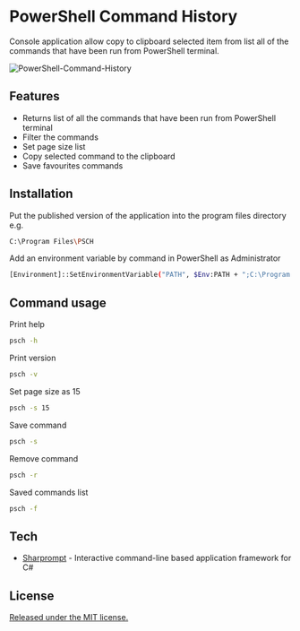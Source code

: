 # PowerShell Command History

Console application allow copy to clipboard selected item from list all of the commands that have been run from PowerShell terminal.

![PowerShell-Command-History](https://user-images.githubusercontent.com/35919087/163270057-0306d46f-588a-47ea-95ae-6fadefb3a424.gif)

## Features
- Returns list of all the commands that have been run from PowerShell terminal
- Filter the commands
- Set page size list
- Copy selected command to the clipboard
- Save favourites commands

## Installation
Put the published version of the application into the program files directory e.g.
```sh
C:\Program Files\PSCH
```
Add an environment variable by command in PowerShell as Administrator
```sh
[Environment]::SetEnvironmentVariable("PATH", $Env:PATH + ";C:\Program Files\PSCH", [EnvironmentVariableTarget]::Machine)
```

## Command usage
Print help
```sh
psch -h
```
Print version
```sh
psch -v
```
Set page size as 15
```sh
psch -s 15
```
Save command
```sh
psch -s
```
Remove command
```sh
psch -r
```
Saved commands list
```sh
psch -f
```

## Tech
- [Sharprompt](https://github.com/shibayan/Sharprompt) - Interactive command-line based application framework for C#

## License
[Released under the MIT license.](https://github.com/MaciejTrudnos/PowerShell-Command-History/blob/master/LICENSE)

